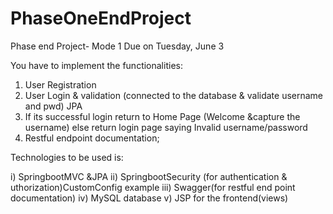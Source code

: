 # PhaseOneEndProject
Phase end Project- Mode 1
Due on Tuesday, June 3

You have to implement the functionalities:

1. User Registration
2. User Login & validation (connected to the database & validate username and pwd) JPA
3. If its successful login return to Home Page (Welcome &capture the username)
else return login page saying Invalid username/password
4. Restful endpoint documentation;



Technologies to be used is:

i) SpringbootMVC &JPA
ii) SpringbootSecurity (for authentication & uthorization)CustomConfig example
iii) Swagger(for restful end point documentation)
iv) MySQL database
v) JSP for the frontend(views)

